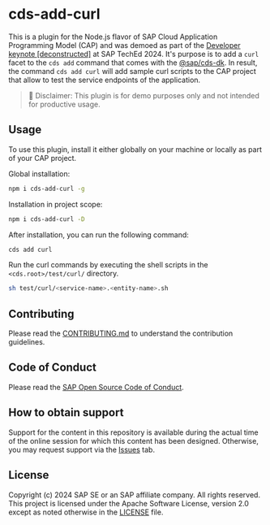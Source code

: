 # cds-add-curl

This is a plugin for the Node.js flavor of SAP Cloud Application Programming Model (CAP) and was demoed as part of the [Developer keynote [deconstructed]](https://www.sap.com/events/teched/virtual/flow/sap/te24/catalog/page/catalog/session/1723584532995001g7Xm) at SAP TechEd 2024. It's purpose is to add a `curl` facet to the `cds add` command that comes with the [@sap/cds-dk](https://www.npmjs.com/package/@sap/cds-dk). In result, the command `cds add curl` will add sample curl scripts to the CAP project that allow to test the service endpoints of the application.

> 🚧 Disclaimer: This plugin is for demo purposes only and not intended for productive usage.

## Usage

To use this plugin, install it either globally on your machine or locally as part of your CAP project.

Global installation:
```bash
npm i cds-add-curl -g
```

Installation in project scope:
```bash
npm i cds-add-curl -D
```

After installation, you can run the following command:

```bash
cds add curl
```

Run the curl commands by executing the shell scripts in the `<cds.root>/test/curl/` directory.

```bash
sh test/curl/<service-name>.<entity-name>.sh
```

## Contributing

Please read the [CONTRIBUTING.md](https://github.com/SAP-samples/teched2024-developer-keynote/blob/main/CONTRIBUTING.md) to understand the contribution guidelines.

## Code of Conduct

Please read the [SAP Open Source Code of Conduct](https://github.com/SAP-samples/.github/blob/main/CODE_OF_CONDUCT.md).

## How to obtain support

Support for the content in this repository is available during the actual time of the online session for which this content has been designed. Otherwise, you may request support via the [Issues](https://github.com/SAP-samples/teched2024-developer-keynote/issues) tab.

## License

Copyright (c) 2024 SAP SE or an SAP affiliate company. All rights reserved. This project is licensed under the Apache Software License, version 2.0 except as noted otherwise in the [LICENSE](https://github.com/SAP-samples/teched2024-developer-keynote/blob/main/LICENSES/Apache-2.0.txt) file.

